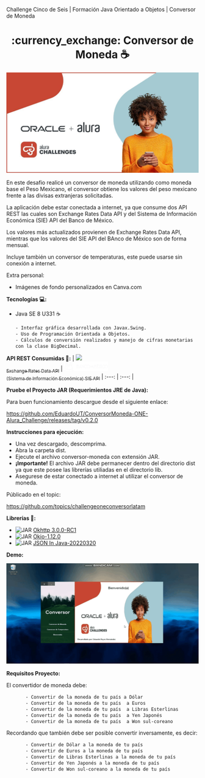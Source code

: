 Challenge Cinco de Seis | Formación Java Orientado a Objetos | Conversor de Moneda

<h1 align="center">:currency_exchange: Conversor de Moneda ☕</h1>

![Challenge Oracle Next Education + Alura Banner](https://raw.githubusercontent.com/EduardoUT/ConversorMoneda-ONE-Alura_Challenge/master/src/Imagenes/challengeImage.jpg)

En este desafio realicé un conversor de moneda utilizando como moneda base el Peso Mexicano, el conversor
obtiene los valores del peso mexicano frente a las divisas extranjeras solicitadas.

La aplicación debe estar conectada a internet, ya que consume dos API REST las cuales son Exchange Rates Data API y del Sistema de Información Económica (SIE) API del Banco de México.

Los valores más actualizados provienen de Exchange Rates Data API, mientras que los valores del SIE API del BAnco de México son de forma mensual.

Incluye también un conversor de temperaturas, este puede usarse sin conexión a internet.

Extra personal:
- Imágenes de fondo personalizados en Canva.com

**Tecnologías 💻:**

   - Java SE 8 U331 ☕
            
         - Interfaz gráfica desarrollada con Javax.Swing.
         - Uso de Programación Orientada a Objetos.
         - Cálculos de conversión realizados y manejo de cifras monetarias con la clase BigDecimal.
  
  **API REST Consumidas :currency_exchange::**
  | [<img src="https://assets.apilayer.com/apis/exchangerates_data.png" width=50><br><sub>Exchange Rates Data API</sub>](https://apilayer.com/marketplace/exchangerates_data-api) |  [<img src="https://raw.githubusercontent.com/EduardoUT/ConversorMoneda-ONE-Alura_Challenge/master/src/Imagenes/bm.png" width=115><br><sub>(Sistema de Información Económica) SIE API</sub>](https://www.banxico.org.mx/SieAPIRest/service/v1/)
| :---: | :---: |

**Pruebe el Proyecto JAR (Requerimientos JRE de Java):**

Para buen funcionamiento descargue desde el siguiente enlace:

https://github.com/EduardoUT/ConversorMoneda-ONE-Alura_Challenge/releases/tag/v0.2.0

**Instrucciones para ejecución:**

  - Una vez descargado, descomprima.
  - Abra la carpeta dist.
  - Ejecute el archivo conversor-moneda con extensión JAR.
  - **¡Importante!** El archivo JAR debe permanecer dentro del directorio dist ya que este posee las librerías utiliadas en el directorio lib.
  - Asegurese de estar conectado a internet al utilizar el conversor de moneda.

Públicado en el topic:

https://github.com/topics/challengeoneconversorlatam


**Librerías 📖:**
   
   - ![JAR](https://img.shields.io/badge/OkHttp--3.0.0--RC1-JAR-blue) <a href="https://repo1.maven.org/maven2/com/squareup/okhttp3/okhttp/3.0.0-RC1/okhttp-3.0.0-RC1.jar">Okhttp 3.0.0-RC1</a>
   - ![JAR](https://img.shields.io/badge/Okio--1.12.0-JAR-blue) <a href="https://repo1.maven.org/maven2/com/squareup/okio/okio/1.12.0/okio-1.12.0.jar">Okio-1.12.0</a>
   - ![JAR](https://img.shields.io/badge/JSON--In--Java--20220320-JAR-blue) <a href="https://repo1.maven.org/maven2/org/json/json/20220320/json-20220320.jar">JSON In Java-20220320</a>

**Demo:**

![Gif demo de Conversión de Moneda](https://raw.githubusercontent.com/EduardoUT/ConversorMoneda-ONE-Alura_Challenge/master/src/Imagenes/conversorMonedaDemo.gif)


**Requisitos Proyecto:**

El convertidor de moneda debe:

           - Convertir de la moneda de tu país a Dólar
           - Convertir de la moneda de tu país  a Euros
           - Convertir de la moneda de tu país  a Libras Esterlinas
           - Convertir de la moneda de tu país  a Yen Japonés
           - Convertir de la moneda de tu país  a Won sul-coreano

Recordando que también debe ser posible convertir inversamente, es decir:

           - Convertir de Dólar a la moneda de tu país
           - Convertir de Euros a la moneda de tu país
           - Convertir de Libras Esterlinas a la moneda de tu país
           - Convertir de Yen Japonés a la moneda de tu país
           - Convertir de Won sul-coreano a la moneda de tu país



